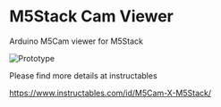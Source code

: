 # M5Stack Cam Viewer
Arduino M5Cam viewer for M5Stack

![Prototype](https://cdn.instructables.com/FLX/030L/JK10TCBC/FLX030LJK10TCBC.LARGE.jpg)

Please find more details at instructables

https://www.instructables.com/id/M5Cam-X-M5Stack/
